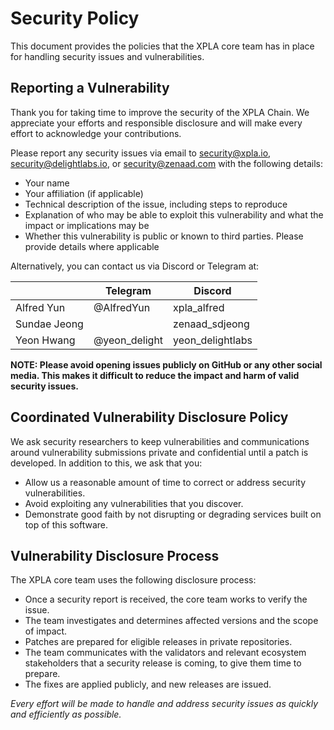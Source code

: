 # Security Policy
This document provides the policies that the XPLA core team has in place for handling security issues and vulnerabilities.

## Reporting a Vulnerability
Thank you for taking time to improve the security of the XPLA Chain. We appreciate your efforts and responsible disclosure and will make every effort to acknowledge your contributions.

Please report any security issues via email to [security@xpla.io](mailto:security@xpla.io), [security@delightlabs.io](mailto:security@delightlabs.io), or [security@zenaad.com](mailto:security@zenaad.com) with the following details:
- Your name
- Your affiliation (if applicable)
- Technical description of the issue, including steps to reproduce
- Explanation of who may be able to exploit this vulnerability and what the impact or implications may be
- Whether this vulnerability is public or known to third parties. Please provide details where applicable

Alternatively, you can contact us via Discord or Telegram at:

|              | Telegram      | Discord          | 
|--------------|---------------|------------------|
| Alfred Yun   | @AlfredYun    | xpla_alfred      |
| Sundae Jeong |               | zenaad_sdjeong   |
| Yeon Hwang   | @yeon_delight | yeon_delightlabs |

__NOTE: Please avoid opening issues publicly on GitHub or any other social media. This makes it difficult to reduce the impact and harm of valid security issues.__

## Coordinated Vulnerability Disclosure Policy
We ask security researchers to keep vulnerabilities and communications around vulnerability submissions private and confidential until a patch is developed. In addition to this, we ask that you:

- Allow us a reasonable amount of time to correct or address security vulnerabilities.
- Avoid exploiting any vulnerabilities that you discover.
- Demonstrate good faith by not disrupting or degrading services built on top of this software.

## Vulnerability Disclosure Process
The XPLA core team uses the following disclosure process:

- Once a security report is received, the core team works to verify the issue.
- The team investigates and determines affected versions and the scope of impact.
- Patches are prepared for eligible releases in private repositories.
- The team communicates with the validators and relevant ecosystem stakeholders that a security release is coming, to give them time to prepare.
- The fixes are applied publicly, and new releases are issued.

_Every effort will be made to handle and address security issues as quickly and efficiently as possible._